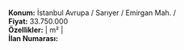 ## 

**Konum:** İstanbul Avrupa / Sarıyer / Emirgan Mah. /  
**Fiyat:** 33.750.000  
**Özellikler:**  |  m² |   
**İlan Numarası:** 
